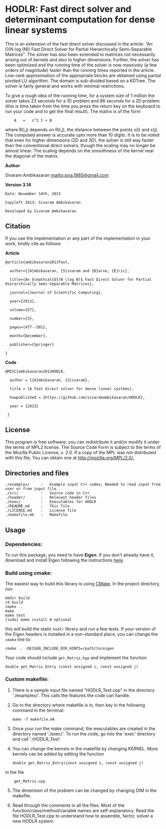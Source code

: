 # HODLR: Fast direct solver and determinant computation for dense linear systems

This is an extension of the fast direct solver discussed in the article: "An
O(N log (N)) Fast Direct Solver for Partial Hierarchically Semi-Separable
Matrices". The solver has also been extended to matrices not necessarily
arising out of kernels and also to higher dimensions. Further, the solver has
been optimized and the running time of the solver is now massively (a few
orders of magnitude) faster than the running times reported in the article.
Low-rank approximation of the appropriate blocks are obtained using partial
pivoted LU algorithm. The domain is sub-divided based on a KDTree. The solver
is fairly general and works with minimal restrictions.

To give a rough idea of the running time, for a system size of 1 million the
solver takes 23 seconds for a 1D problem and 86 seconds for a 2D problem (this
is time taken from the time you press the return key on the keyboard to run
your code and to get the final result). The matrix is of the form

    	A	=	s^2 I + B

where B(i,j) depends on R(i,j), the distance between the points x(i) and x(j).
The computed answer is accurate upto more than 10 digits. It is to be noted
that even for higher dimensions (2D and 3D), the solver is still way faster
than the conventional direct solvers, though the scaling may no longer be
almost linear. The scaling depends on the smoothness of the kernel near the
diagonal of the matrix.

**Author**

Sivaram Ambikasaran <mailto:siva.1985@gmail.com>

**Version 3.14**

    Date: November 14th, 2013

    Copyleft 2013: Sivaram Ambikasaran

    Developed by Sivaram Ambikasaran

## Citation

If you use the implementation or any part of the implementation in your work,
kindly cite as follows:

**Article**

    @article{ambikasaran2013fast,

      author={{A}mbikasaran, {S}ivaram and {D}arve, {E}ric},

      title={An $\mathcal{O}(N \log N)$ Fast Direct Solver for Partial Hierarchically Semi-Separable Matrices},

      journal={Journal of Scientific Computing},

      year={2013},

      volume={57},

      number={3},

      pages={477--501},

      month={December},

      publisher={Springer}

    }

**Code**

    @MISC{ambikasaran2013HODLR,

      author = {{A}mbikasaran, {S}ivaram},

      title = {A fast direct solver for dense linear systems},

      howpublished = {https://github.com/sivaramambikasaran/HODLR},

      year = {2013}

     }

## License

This program is free software; you can redistribute it and/or modify it under
the terms of MPL2 license. The Source Code Form is subject to the terms of the
Mozilla Public License, v. 2.0. If a copy of the MPL was not distributed with
this file, You can obtain one at <http://mozilla.org/MPL/2.0/.>

## Directories and files

    ./examples/		:	Example input C++ codes; Needed to read input from user or from input file.
    ./src/			:	Source code in C++
    ./header/		:	Relevant header files
    ./exec/			:	Executables for HODLR
    ./README.md		:	This file
    ./LICENSE.md	:	License file
    ./makefile.mk	:	Makefile

## Usage

### Dependencies:

To run this package, you need to have **Eigen**. If you don't already have it,
download and install Eigen following the instructions
[here](http://eigen.tuxfamily.org/index.php?title=Main_Page).

### Build using cmake:

The easiest way to build this library is using [CMake](http://cmake.org/). In
the project directory, run:

    mkdir build
    cd build
    cmake ..
    make
    make test
    [sudo] make install # optional

this will build the static `hodlr` library and run a few tests. If your version
of the Eigen headers is installed in a non-standard place, you can change the
`cmake` line to:

    cmake .. -DEIGEN_INCLUDE_DIR_HINTS=/path/to/eigen

Your code should include `get_Matrix.hpp` and implement the function

    double get_Matrix_Entry (const unsigned i, const unsigned j)

### Custom makefile:

1.  There is a sample input file named "HODLR_Test.cpp" in the directory
    './examples/'. This calls the features the code can handle.

2.  Go to the directory where makefile is in, then key in the following command
    in the terminal:

        make -f makefile.mk

3.  Once your run the make command, the executables are created in the
    directory named './exec/'. To run the code, go into the 'exec' directory
    and call './HODLR_Test'.

4.  You can change the kernels in the makefile by changing KERNEL. More kernels
    can be added by editing the function

        double get_Matrix_Entry(const unsigned i, const unsigned j)

 in the file

        get_Matrix.cpp

5.  The dimension of the problem can be changed by changing DIM in the makefile.

6.  Read through the comments in all the files. Most of the
    function/class/method/variable names are self-explanatory. Read the file
    HODLR_Test.cpp to understand how to assemble, factor, solver a new HODLR
    system.
